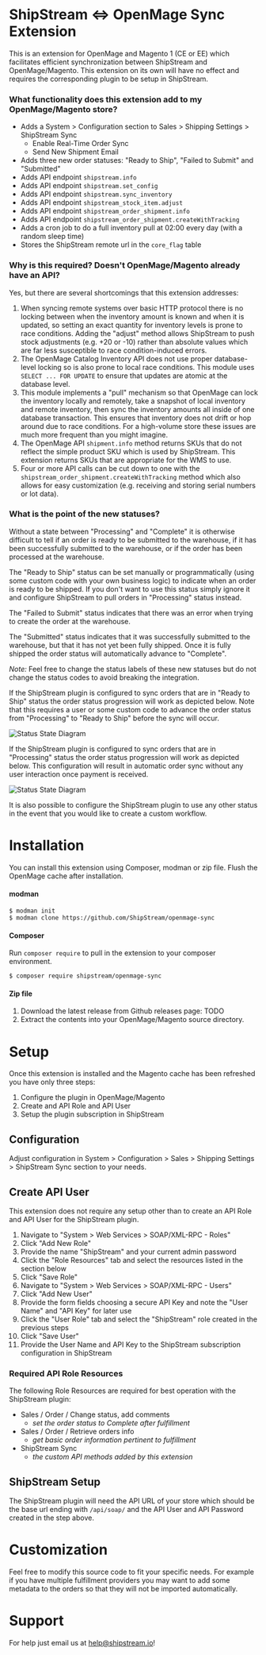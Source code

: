 ShipStream <=> OpenMage Sync Extension
==========================

This is an extension for OpenMage and Magento 1 (CE or EE) which facilitates efficient synchronization
between ShipStream and OpenMage/Magento. This extension on its own will have no effect and
requires the corresponding plugin to be setup in ShipStream.

### What functionality does this extension add to my OpenMage/Magento store?

- Adds a System > Configuration section to Sales > Shipping Settings > ShipStream Sync
  - Enable Real-Time Order Sync
  - Send New Shipment Email
- Adds three new order statuses: "Ready to Ship", "Failed to Submit" and "Submitted"
- Adds API endpoint `shipstream.info`
- Adds API endpoint `shipstream.set_config`
- Adds API endpoint `shipstream.sync_inventory`
- Adds API endpoint `shipstream_stock_item.adjust`
- Adds API endpoint `shipstream_order_shipment.info`
- Adds API endpoint `shipstream_order_shipment.createWithTracking`
- Adds a cron job to do a full inventory pull at 02:00 every day (with a random sleep time)
- Stores the ShipStream remote url in the `core_flag` table

### Why is this required? Doesn't OpenMage/Magento already have an API?

Yes, but there are several shortcomings that this extension addresses:

1. When syncing remote systems over basic HTTP protocol there is no locking between
   when the inventory amount is known and when it is updated, so setting an exact quantity
   for inventory levels is prone to race conditions. Adding the "adjust" method allows
   ShipStream to push stock adjustments (e.g. +20 or -10) rather than absolute values
   which are far less susceptible to race condition-induced errors.
1. The OpenMage Catalog Inventory API does not use proper database-level locking so is
   also prone to local race conditions. This module uses `SELECT ... FOR UPDATE` to ensure
   that updates are atomic at the database level.
1. This module implements a "pull" mechanism so that OpenMage can lock the inventory locally
   and remotely, take a snapshot of local inventory and remote inventory, then sync the inventory
   amounts all inside of one database transaction. This ensures that inventory does not drift
   or hop around due to race conditions. For a high-volume store these issues are much more frequent
   than you might imagine.
1. The OpenMage API `shipment.info` method returns SKUs that do not reflect the simple
   product SKU which is used by ShipStream. This extension returns SKUs that are appropriate
   for the WMS to use.
1. Four or more API calls can be cut down to one with the `shipstream_order_shipment.createWithTracking`
   method which also allows for easy customization (e.g. receiving and storing serial numbers or lot data).
   
### What is the point of the new statuses?

Without a state between "Processing" and "Complete" it is otherwise difficult to tell if an order
is ready to be submitted to the warehouse, if it has been successfully submitted to the warehouse,
or if the order has been processed at the warehouse.

The "Ready to Ship" status can be set manually or programmatically (using some custom code with your own business logic)
to indicate when an order is ready to be shipped. If you don't want to use this status simply ignore it and configure
ShipStream to pull orders in "Processing" status instead.

The "Failed to Submit" status indicates that there was an error when trying to create the order at the
warehouse.

The "Submitted" status indicates that it was successfully submitted to the warehouse, but that it has
not yet been fully shipped. Once it is fully shipped the order status will automatically advance to "Complete".

*Note:* Feel free to change the status labels of these new statuses but do not change the status codes to avoid
breaking the integration.

If the ShipStream plugin is configured to sync orders that are in "Ready to Ship" status the order status progression
will work as depicted below. Note that this requires a user or some custom code to advance the order status from
"Processing" to "Ready to Ship" before the sync will occur.  

![Status State Diagram](https://raw.githubusercontent.com/ShipStream/openmage-sync/master/shipstream-sync.png)

If the ShipStream plugin is configured to sync orders that are in "Processing" status the order status progression
will work as depicted below. This configuration will result in automatic order sync without any user interaction
once payment is received.

![Status State Diagram](https://raw.githubusercontent.com/ShipStream/openmage-sync/master/shipstream-sync-processing.png)

It is also possible to configure the ShipStream plugin to use any other status in the event that you would like to create
a custom workflow.


Installation
============

You can install this extension using Composer, modman or zip file. Flush the OpenMage cache after
installation.

#### modman

```
$ modman init
$ modman clone https://github.com/ShipStream/openmage-sync
```

#### Composer

[comment]: <> (Add Firegento package repository to your repositories if you haven't already done so:)

[comment]: <> (```json)

[comment]: <> (  "repositories": [)

[comment]: <> (    {)

[comment]: <> (      "type": "composer",)

[comment]: <> (      "url": "http://packages.firegento.com")

[comment]: <> (    })

[comment]: <> (  ],)

[comment]: <> (```)

Run `composer require` to pull in the extension to your composer environment.

```
$ composer require shipstream/openmage-sync
```

#### Zip file

1. Download the latest release from Github releases page: TODO
1. Extract the contents into your OpenMage/Magento source directory.

Setup
=====

Once this extension is installed and the Magento cache has been refreshed you have only three steps:

1. Configure the plugin in OpenMage/Magento
2. Create and API Role and API User
3. Setup the plugin subscription in ShipStream 

## Configuration

Adjust configuration in System > Configuration > Sales > Shipping Settings > ShipStream Sync section to your needs.

## Create API User

This extension does not require any setup other than to create an API Role and API User for the
ShipStream plugin.

1. Navigate to "System > Web Services > SOAP/XML-RPC - Roles"
1. Click "Add New Role"
1. Provide the name "ShipStream" and your current admin password
1. Click the "Role Resources" tab and select the resources listed in the section below
1. Click "Save Role"
1. Navigate to "System > Web Services > SOAP/XML-RPC - Users"
1. Click "Add New User"
1. Provide the form fields choosing a secure API Key and note the "User Name" and "API Key" for later use
1. Click the "User Role" tab and select the "ShipStream" role created in the previous steps
1. Click "Save User"
1. Provide the User Name and API Key to the ShipStream subscription configuration in ShipStream

### Required API Role Resources

The following Role Resources are required for best operation with the ShipStream plugin:

- Sales / Order / Change status, add comments
  - *set the order status to Complete after fulfillment*
- Sales / Order / Retrieve orders info
  - *get basic order information pertinent to fulfillment*
- ShipStream Sync
  - *the custom API methods added by this extension*

## ShipStream Setup

The ShipStream plugin will need the API URL of your store which should be the base url ending with `/api/soap/`
and the API User and API Password created in the step above.

# Customization

Feel free to modify this source code to fit your specific needs. For example if you have multiple
fulfillment providers you may want to add some metadata to the orders so that they will not be
imported automatically.

# Support

For help just email us at [help@shipstream.io](mailto:help@shipstream.io)!